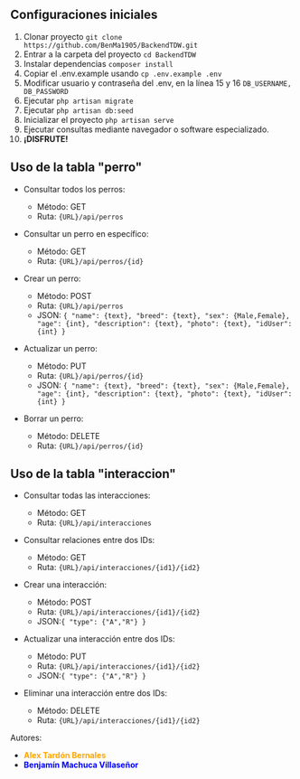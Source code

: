 ## Configuraciones iniciales
1. Clonar proyecto `git clone https://github.com/BenMa1905/BackendTDW.git`
2. Entrar a la carpeta del proyecto `cd BackendTDW`
3. Instalar dependencias `composer install`
4. Copiar el .env.example usando `cp .env.example .env`
5. Modificar usuario y contraseña del .env, en la línea 15 y 16 `DB_USERNAME, DB_PASSWORD`
6. Ejecutar `php artisan migrate`
7. Ejecutar `php artisan db:seed`
8. Inicializar el proyecto `php artisan serve`
9. Ejecutar consultas mediante navegador o software especializado.
10. **¡DISFRUTE!**


## Uso de la tabla "perro"

- Consultar todos los perros:
  - Método: GET
  - Ruta: `{URL}/api/perros`

- Consultar un perro en específico:
  - Método: GET
  - Ruta: `{URL}/api/perros/{id}`

- Crear un perro:
  - Método: POST
  - Ruta: `{URL}/api/perros`
  - JSON: `{
  "name": {text},
  "breed": {text},
  "sex": {Male,Female},
  "age": {int},
  "description": {text},
  "photo": {text},
  "idUser": {int}
}`

- Actualizar un perro:
  - Método: PUT
  - Ruta: `{URL}/api/perros/{id}`
  - JSON: `{
  "name": {text},
  "breed": {text},
  "sex": {Male,Female},
  "age": {int},
  "description": {text},
  "photo": {text},
  "idUser": {int}
}`

- Borrar un perro:
  - Método: DELETE
  - Ruta: `{URL}/api/perros/{id}`

## Uso de la tabla "interaccion"

- Consultar todas las interacciones:
  - Método: GET
  - Ruta: `{URL}/api/interacciones`

- Consultar relaciones entre dos IDs:
  - Método: GET
  - Ruta: `{URL}/api/interacciones/{id1}/{id2}`

- Crear una interacción:
  - Método: POST
  - Ruta: `{URL}/api/interacciones/{id1}/{id2}`
  - JSON:`{
  "type": {"A","R"}
}`

- Actualizar una interacción entre dos IDs:
  - Método: PUT
  - Ruta: `{URL}/api/interacciones/{id1}/{id2}`
  - JSON:`{
  "type": {"A","R"}
}`

- Eliminar una interacción entre dos IDs:
  - Método: DELETE
  - Ruta: `{URL}/api/interacciones/{id1}/{id2}`

Autores:
- <span style="color:orange">**Alex Tardón Bernales**</span>
- <span style="color:blue">**Benjamín Machuca Villaseñor**</span>
